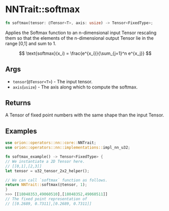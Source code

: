 # NNTrait::softmax

```rust
fn softmax(tensor: @Tensor<T>, axis: usize) -> Tensor<FixedType>;
```

Applies the Softmax function to an n-dimensional input Tensor rescaling them so that the elements of the n-dimensional output Tensor lie in the range \[0,1] and sum to 1.

$$
\text{softmax}(x_i) = \frac{e^{x_i}}{\sum_{j=1}^n e^{x_j}}
$$

## Args

- `tensor`(`@Tensor<T>`) - The input tensor.
- `axis`(`usize`) - The axis along which to compute the softmax.

## Returns

A Tensor of fixed point numbers with the same shape than the input Tensor.

## Examples

```rust
use orion::operators::nn::core::NNTrait;
use orion::operators::nn::implementations::impl_nn_u32;

fn softmax_example() -> Tensor<FixedType> {
// We instantiate a 2D Tensor here.
// [[0,1],[2,3]]
let tensor = u32_tensor_2x2_helper();

// We can call `softmax` function as follows.
return NNTrait::softmax(@tensor, 1);
}
>>> [[18048353,49060510],[18048352,49060511]]
// The fixed point representation of
// [[0.2689, 0.7311],[0.2689, 0.7311]]
```
